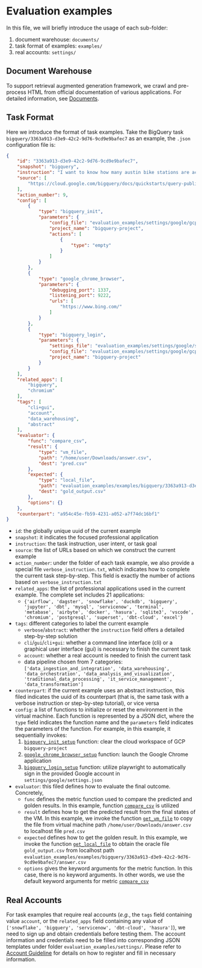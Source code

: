 # Evaluation examples
In this file, we will briefly introduce the usage of each sub-folder:
1. document warehouse: `documents/`
2. task format of examples: `examples/`
3. real accounts: `settings/`

## Document Warehouse
To support retrieval augmented generation framework, we crawl and pre-process HTML from official documentation of various applications. For detailed information, see [Documents](evaluation_examples/documents/README.md).

## Task Format
Here we introduce the format of task examples. Take the BigQuery task `bigquery/3363a913-d3e9-42c2-9d76-9cd9e9bafec7` as an example, the `.json` configuration file is:
```json
{
    "id": "3363a913-d3e9-42c2-9d76-9cd9e9bafec7",
    "snapshot": "bigquery",
    "instruction": "I want to know how many austin bike stations are active? Save the query results into '/home/user/Downloads/answer.csv'.",
    "source": [
        "https://cloud.google.com/bigquery/docs/quickstarts/query-public-dataset-console"
    ],
    "action_number": 9,
    "config": [
        {
            "type": "bigquery_init",
            "parameters": {
                "config_file": "evaluation_examples/settings/google/gcp_config.json",
                "project_name": "bigquery-project",
                "actions": [
                    {
                        "type": "empty"
                    }
                ]
            }
        },
        {
            "type": "google_chrome_browser",
            "parameters": {
                "debugging_port": 1337,
                "listening_port": 9222,
                "urls": [
                    "https://www.bing.com/"
                ]
            }
        },
        {
            "type": "bigquery_login",
            "parameters": {
                "settings_file": "evaluation_examples/settings/google/settings.json",
                "config_file": "evaluation_examples/settings/google/gcp_config.json",
                "project_name": "bigquery-project"
            }
        }
    ],
    "related_apps": [
        "bigquery",
        "chromium"
    ],
    "tags": [
        "cli+gui",
        "account",
        "data_warehousing",
        "abstract"
    ],
    "evaluator": {
        "func": "compare_csv",
        "result": {
            "type": "vm_file",
            "path": "/home/user/Downloads/answer.csv",
            "dest": "pred.csv"
        },
        "expected": {
            "type": "local_file",
            "path": "evaluation_examples/examples/bigquery/3363a913-d3e9-42c2-9d76-9cd9e9bafec7/answer.csv",
            "dest": "gold_output.csv"
        },
        "options": {}
    },
    "counterpart": "a954c45e-fb59-4231-a052-a7f74dc16bf1"
}
```
- `id`: the globally unique uuid of the current example
- `snapshot`: it indicates the focused professional application
- `instruction`: the task instruction, user intent, or task goal
- `source`: the list of URLs based on which we construct the current example
- `action_number`: under the folder of each task example, we also provide a special file `verbose_instruction.txt`, which indicates how to complete the current task step-by-step. This field is exactly the number of actions based on `verbose_instruction.txt`
- `related_apps`: the list of professional applications used in the current example. The complete set includes $21$ applications:
    - `{'airflow', 'dagster', 'snowflake', 'duckdb', 'bigquery', 'jupyter', 'dbt', 'mysql', 'servicenow', 'terminal', 'metabase', 'airbyte', 'docker', 'hasura', 'sqlite3', 'vscode', 'chromium', 'postgresql', 'superset', 'dbt-cloud', 'excel'}`
- `tags`: different categories to label the current example
    - `verbose`/`abstract`: whether the `instruction` field offers a detailed step-by-step solution
    - `cli`/`gui`/`cli+gui`: whether a command line interface (cli) or a graphical user interface (gui) is necessary to finish the current task
    - `account`: whether a real account is needed to finish the current task
    - data pipeline chosen from $7$ categories: `['data_ingestion_and_integration', 'data_warehousing', 'data_orchestration', 'data_analysis_and_visualization', 'traditional_data_processing', 'it_service_management', 'data_transformation']`
- `counterpart`: if the current example uses an abstract instruction, this filed indicates the uuid of its counterpart (that is, the same task with a verbose instruction or step-by-step tutorial), or vice versa
- `config`: a list of functions to initialize or reset the environment in the virtual machine. Each function is represented by a JSON dict, where the `type` field indicates the function name and the `parameters` field indicates the parameters of the function. For example, in this example, it sequentially invokes:
    1. [`bigquery_init_setup`](../desktop_env/configs/bigquery.py) function: clear the cloud workspace of GCP `bigquery-project`
    2. [`google_chrome_browser_setup`](../desktop_env/configs/general.py) function: launch the Google Chrome application
    3. [`bigquery_login_setup`](../desktop_env/configs/bigquery.py) function: utilize playwright to automatically sign in the provided Google account in `settings/google/settings.json`
- `evaluator`: this filed defines how to evaluate the final outcome. Concretely, 
    - `func` defines the metric function used to compare the predicted and golden results. In this example, function [`compare_csv`](../desktop_env/evaluators/metrics/table.py) is utilized
    - `result` defines how to get the predicted result from the final states of the VM. In this example, we invoke the function [`get_vm_file`](../desktop_env/evaluators/getters/file.py) to copy the file from virtual machine path `/home/user/Downloads/answer.csv` to localhost file `pred.csv`
    - `expected` defines how to get the golden result. In this example, we invoke the function [`get_local_file`](../desktop_env/evaluators/getters/file.py) to obtain the oracle file `gold_output.csv` from localhost path `evaluation_examples/examples/bigquery/3363a913-d3e9-42c2-9d76-9cd9e9bafec7/answer.csv`
    - `options` gives the keyword arguments for the metric function. In this case, there is no keyword arguments. In other words, we use the default keyword arguments for metric [`compare_csv`](../desktop_env/evaluators/metrics/table.py)


## Real Accounts
For task examples that require real accounts (*e.g.*, the `tags` field containing value `account`, or the `related_apps` field containing any value of `['snowflake', 'bigquery', 'servicenow', 'dbt-cloud', 'hasura']`), we need to sign up and obtain credentials before testing them. The account information and credentials need to be filled into corresponding JSON templates under folder `evaluation_examples/settings/`. Please refer to [Account Guideline](../ACCOUNT_GUIDELINE.md) for details on how to register and fill in necessary information.